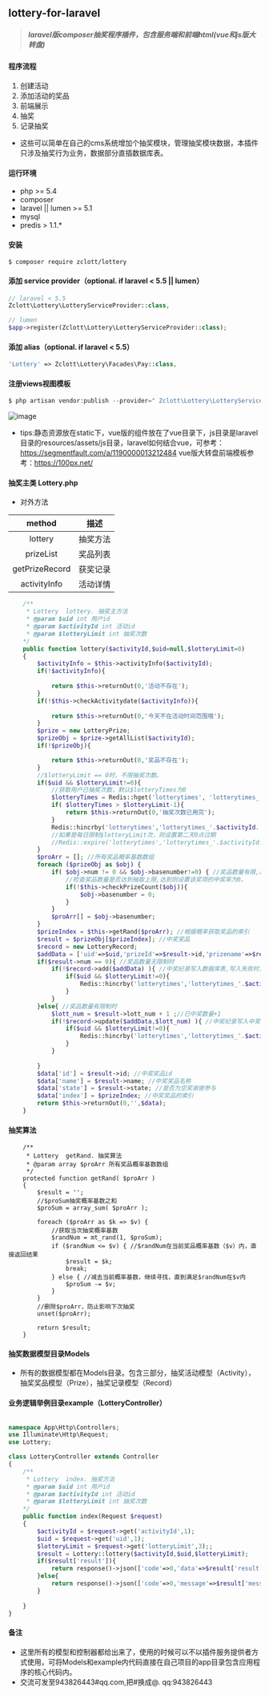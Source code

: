 ## lottery-for-laravel

> ##### laravel版composer抽奖程序插件，包含服务端和前端html(vue和js版大转盘)

#### 程序流程

1. 创建活动
2. 添加活动的奖品
3. 前端展示
4. 抽奖
5. 记录抽奖

- 这些可以简单在自己的cms系统增加个抽奖模块，管理抽奖模块数据，本插件只涉及抽奖行为业务，数据部分直插数据库表。

#### 运行环境

- php >= 5.4
- composer
- laravel || lumen >= 5.1
- mysql
- predis > 1.1.*

#### 安装

```
$ composer require zclott/lottery
```

#### 添加 service provider（optional. if laravel < 5.5 || lumen）

```php
// laravel < 5.5
Zclott\Lottery\LotteryServiceProvider::class,

// lumen
$app->register(Zclott\Lottery\LotteryServiceProvider::class);
```

#### 添加 alias（optional. if laravel < 5.5）

```php
'Lottery' => Zclott\Lottery\Facades\Pay::class,
```

#### 注册views视图模板

```php
$ php artisan vendor:publish --provider=" Zclott\Lottery\LotteryServiceProvider"
```

![image](http://www.qiangbus.com/res/images/draw.png)

- tips:静态资源放在static下，vue版的组件放在了vue目录下，js目录是laravel目录的resources/assets/js目录，laravel如何结合vue，可参考：https://segmentfault.com/a/1190000013212484 vue版大转盘前端模板参考：https://100px.net/

#### 抽奖主类 Lottery.php

- 对外方法

| method | 描述 |
| :----: | :-----: |
| lottery | 抽奖方法 |
| prizeList | 奖品列表 | 
| getPrizeRecord | 获奖记录 |  
| activityInfo | 活动详情 |

```php
	/**
     * Lottery  lottery. 抽奖主方法
	 * @param $uid int 用户id
	 * @param $activityId int 活动id
	 * @param $lotteryLimit int 抽奖次数
    */
	public function lottery($activityId,$uid=null,$lotteryLimit=0)
	{
		$activityInfo = $this->activityInfo($activityId);
		if(!$activityInfo){
		
			return $this->returnOut(0,'活动不存在');
		}
		if(!$this->checkActivitydate($activityInfo)){
		
			return $this->returnOut(0,'今天不在活动时间范围哦');
		}
		$prize = new LotteryPrize;
		$prizeObj = $prize->getAllList($activityId);
		if(!$prizeObj){

			return $this->returnOut(0,'奖品不存在');
		}
		//$lotteryLimit == 0时，不限抽奖次数。
		if($uid && $lotteryLimit!=0){
			//获取用户已抽奖次数，默认$lotteryTimes为0
			$lotteryTimes = Redis::hget('lotterytimes', 'lotterytimes_'.$activityId.'_'.$uid)?Redis::hget('lotterytimes', 'lotterytimes_'.$activityId.'_'.$uid):0 ;
			if( $lotteryTimes > $lotteryLimit-1){
				return $this->returnOut(0,'抽奖次数已用完');
			}
			Redis::hincrby('lotterytimes','lotterytimes_'.$activityId.'_'.$uid,1); //记录用户抽奖次数
			//如果是每日限制$lotteryLimit次，则设置第二天0点过期
			//Redis::expire('lotterytimes','lotterytimes_'.$activityId.'_'.$uid,strtotime(date("Y-m-d",time()))+3600*24-time());
		}
		$proArr = []; //所有奖品概率基数数组
		foreach ($prizeObj as $obj) {
			if( $obj->num != 0 && $obj->basenumber!=0) { //奖品数量有限,概率基数不为0时
				//检查奖品数量是否达到抽取上限,达到则设置该奖项的中奖率为0。
				if(!$this->checkPrizeCount($obj)){
					$obj->basenumber = 0;
				}				
			}
			$proArr[] = $obj->basenumber;
		}
		$prizeIndex = $this->getRand($proArr); //根据概率获取奖品的索引
		$result = $prizeObj[$prizeIndex]; //中奖奖品
		$record = new LotteryRecord;
		$addData = ['uid'=>$uid,'prizeId'=>$result->id,'prizename'=>$result->name,'activityId'=>$activityInfo->id,'activitytitle'=>$activityInfo->title,'state'=>$result->state,'lotterytime'=>time()];
		if($result->num == 0){ //奖品数量无限制时
			if(!$record->add($addData) ){ //中奖纪录写入数据库表,写入失败时，回退中奖次数
				if($uid && $lotteryLimit!=0){			
					Redis::hincrby('lotterytimes','lotterytimes_'.$activityId.'_'.$uid,-1); 
				}
			}
		}else{ //奖品数量有限制时
			$lott_num = $result->lott_num + 1 ;//已中奖数量+1
			if(!$record->update($addData,$lott_num) ){ //中奖纪录写入中奖记录表并更新奖品表，失败时，回退中奖次数
				if($uid && $lotteryLimit!=0){			
					Redis::hincrby('lotterytimes','lotterytimes_'.$activityId.'_'.$uid,-1); 
				}
			}		
			
		}
		$data['id'] = $result->id; //中奖奖品id
		$data['name'] = $result->name; //中奖奖品名称
		$data['state'] = $result->state; //是否为空奖谢谢参与
		$data['index'] = $prizeIndex; //中奖奖品的索引
		return $this->returnOut(0,'',$data);
	}
```

#### 抽奖算法

```
	/**
     * Lottery  getRand. 抽奖算法
     * @param array $proArr 所有奖品概率基数数组
     */
	protected function getRand( $proArr ) 
	{
		$result = '';
		//$proSum抽奖概率基数之和
		$proSum = array_sum( $proArr ); 

		foreach ($proArr as $k => $v) { 
			//获取当次抽奖概率基数
			$randNum = mt_rand(1, $proSum);
			if ($randNum <= $v) { //$randNum在当前奖品概率基数（$v）内，直接返回结果
				$result = $k;
				break;
			} else { //减去当前概率基数，继续寻找，直到满足$randNum在$v内
				$proSum -= $v;
			}
		}
		//删除$proArr，防止影响下次抽奖
		unset($proArr);

		return $result;
	}
```

#### 抽奖数据模型目录Models

- 所有的数据模型都在Models目录。包含三部分，抽奖活动模型（Activity），抽奖奖品模型（Prize），抽奖记录模型（Record）

#### 业务逻辑举例目录example（LotteryController）


```php

namespace App\Http\Controllers;
use Illuminate\Http\Request;
use Lottery;

class LotteryController extends Controller
{
	/**
     * Lottery  index. 抽奖方法
	 * @param $uid int 用户id
	 * @param $activityId int 活动id
	 * @param $lotteryLimit int 抽奖次数
    */
    public function index(Request $request)
    {
    	$activityId = $request->get('activityId',1);
    	$uid = $request->get('uid',1);
    	$lotteryLimit = $request->get('lotteryLimit',3);;
		$result = Lottery::lottery($activityId,$uid,$lotteryLimit);
		if($result['result']){
			return response()->json(['code'=>0,'data'=>$result['result']]);
		}else{
			return response()->json(['code'=>0,'message'=>$result['message']]);
		}
		
    }
}
```

#### 备注

- 这里所有的模型和控制器都给出来了，使用的时候可以不以插件服务提供者方式使用，可将Models和example内代码直接在自己项目的app目录包含应用程序的核心代码内。
- 交流可发至943826443#qq.com,把#换成@. qq:943826443








